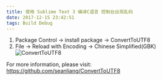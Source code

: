 ```yaml
---
title: 使用 Sublime Text 3 编译C语言 控制台出现乱码
date: 2017-12-15 23:42:51
tags: Build Debug
---
```


1. Package Control -> install package -> ConvertToUTF8
1. File -> Reload with Encoding -> Chinese Simplified(GBK)  
![ConvertToUTF8](/images/20171216000158.png)  

For more information, please visit: <https://github.com/seanliang/ConvertToUTF8>
